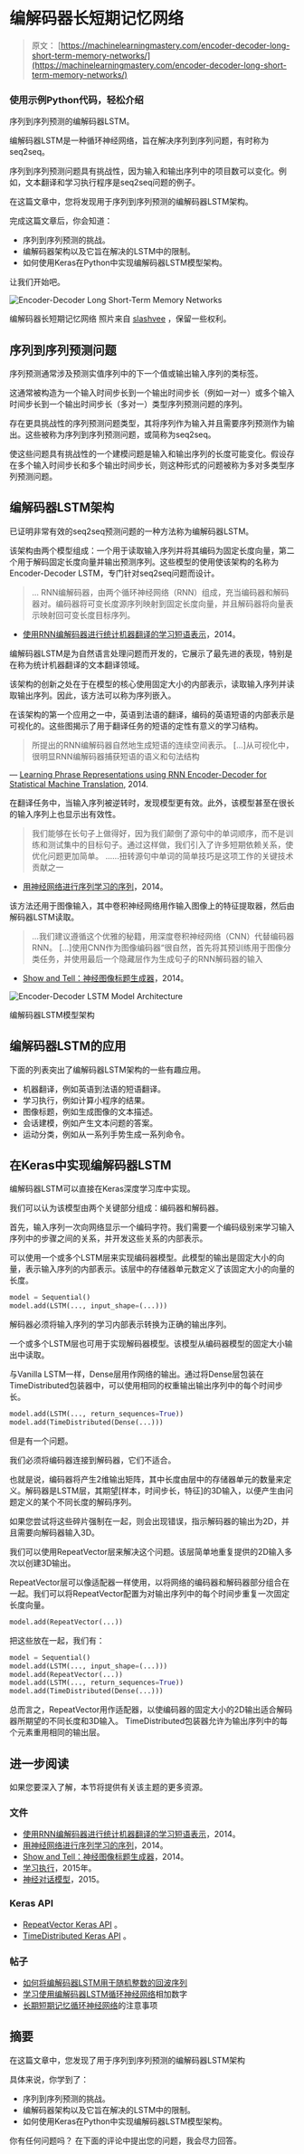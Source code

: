 # 编解码器长短期记忆网络

> 原文： [https://machinelearningmastery.com/encoder-decoder-long-short-term-memory-networks/](https://machinelearningmastery.com/encoder-decoder-long-short-term-memory-networks/)

### 使用示例Python代码，轻松介绍
序列到序列预测的编解码器LSTM。

编解码器LSTM是一种循环神经网络，旨在解决序列到序列问题，有时称为seq2seq。

序列到序列预测问题具有挑战性，因为输入和输出序列中的项目数可以变化。例如，文本翻译和学习执行程序是seq2seq问题的例子。

在这篇文章中，您将发现用于序列到序列预测的编解码器LSTM架构。

完成这篇文章后，你会知道：

*   序列到序列预测的挑战。
*   编解码器架构以及它旨在解决的LSTM中的限制。
*   如何使用Keras在Python中实现编解码器LSTM模型架构。

让我们开始吧。

![Encoder-Decoder Long Short-Term Memory Networks](img/c1cac01eed6e2d603129617a1e7921a8.jpg)

编解码器长短期记忆网络
照片来自 [slashvee](https://www.flickr.com/photos/slashvee/14992713152/) ，保留一些权利。

## 序列到序列预测问题

序列预测通常涉及预测实值序列中的下一个值或输出输入序列的类标签。

这通常被构造为一个输入时间步长到一个输出时间步长（例如一对一）或多个输入时间步长到一个输出时间步长（多对一）类型序列预测问题的序列。

存在更具挑战性的序列预测问题类型，其将序列作为输入并且需要序列预测作为输出。这些被称为序列到序列预测问题，或简称为seq2seq。

使这些问题具有挑战性的一个建模问题是输入和输出序列的长度可能变化。假设存在多个输入时间步长和多个输出时间步长，则这种形式的问题被称为多对多类型序列预测问题。

## 编解码器LSTM架构

已证明非常有效的seq2seq预测问题的一种方法称为编解码器LSTM。

该架构由两个模型组成：一个用于读取输入序列并将其编码为固定长度向量，第二个用于解码固定长度向量并输出预测序列。这些模型的使用使该架构的名称为Encoder-Decoder LSTM，专门针对seq2seq问题而设计。

> ... RNN编解码器，由两个循环神经网络（RNN）组成，充当编码器和解码器对。编码器将可变长度源序列映射到固定长度向量，并且解码器将向量表示映射回可变长度目标序列。

- [使用RNN编解码器进行统计机器翻译的学习短语表示](https://arxiv.org/abs/1406.1078)，2014。

编解码器LSTM是为自然语言处理问题而开发的，它展示了最先进的表现，特别是在称为统计机器翻译的文本翻译领域。

该架构的创新之处在于在模型的核心使用固定大小的内部表示，读取输入序列并读取输出序列。因此，该方法可以称为序列嵌入。

在该架构的第一个应用之一中，英语到法语的翻译，编码的英语短语的内部表示是可视化的。这些图揭示了用于翻译任务的短语的定性有意义的学习结构。

> 所提出的RNN编解码器自然地生成短语的连续空间表示。 [...]从可视化中，很明显RNN编解码器捕获短语的语义和句法结构

— [Learning Phrase Representations using RNN Encoder-Decoder for Statistical Machine Translation](https://arxiv.org/abs/1406.1078), 2014.

在翻译任务中，当输入序列被逆转时，发现模型更有效。此外，该模型甚至在很长的输入序列上也显示出有效性。

> 我们能够在长句子上做得好，因为我们颠倒了源句中的单词顺序，而不是训练和测试集中的目标句子。通过这样做，我们引入了许多短期依赖关系，使优化问题更加简单。 ......扭转源句中单词的简单技巧是这项工作的关键技术贡献之一

- [用神经网络进行序列学习的序列](https://arxiv.org/abs/1409.3215)，2014。

该方法还用于图像输入，其中卷积神经网络用作输入图像上的特征提取器，然后由解码器LSTM读取。

> ...我们建议遵循这个优雅的秘籍，用深度卷积神经网络（CNN）代替编码器RNN。 [...]使用CNN作为图像编码器“很自然，首先将其预训练用于图像分类任务，并使用最后一个隐藏层作为生成句子的RNN解码器的输入

- [Show and Tell：神经图像标题生成器](https://arxiv.org/abs/1411.4555)，2014。

![Encoder-Decoder LSTM Model Architecture](img/4bcb998fc39d11b4abf0c21d80e57c76.jpg)

编解码器LSTM模型架构

## 编解码器LSTM的应用

下面的列表突出了编解码器LSTM架构的一些有趣应用。

*   机器翻译，例如英语到法语的短语翻译。
*   学习执行，例如计算小程序的结果。
*   图像标题，例如生成图像的文本描述。
*   会话建模，例如产生文本问题的答案。
*   运动分类，例如从一系列手势生成一系列命令。

## 在Keras中实现编解码器LSTM

编解码器LSTM可以直接在Keras深度学习库中实现。

我们可以认为该模型由两个关键部分组成：编码器和解码器。

首先，输入序列一次向网络显示一个编码字符。我们需要一个编码级别来学习输入序列中的步骤之间的关系，并开发这些关系的内部表示。

可以使用一个或多个LSTM层来实现编码器模型。此模型的输出是固定大小的向量，表示输入序列的内部表示。该层中的存储器单元数定义了该固定大小的向量的长度。

```py
model = Sequential()
model.add(LSTM(..., input_shape=(...)))
```

解码器必须将输入序列的学习内部表示转换为正确的输出序列。

一个或多个LSTM层也可用于实现解码器模型。该模型从编码器模型的固定大小输出中读取。

与Vanilla LSTM一样，Dense层用作网络的输出。通过将Dense层包装在TimeDistributed包装器中，可以使用相同的权重输出输出序列中的每个时间步长。

```py
model.add(LSTM(..., return_sequences=True))
model.add(TimeDistributed(Dense(...)))
```

但是有一个问题。

我们必须将编码器连接到解码器，它们不适合。

也就是说，编码器将产生2维输出矩阵，其中长度由层中的存储器单元的数量来定义。解码器是LSTM层，其期望[样本，时间步长，特征]的3D输入，以便产生由问题定义的某个不同长度的解码序列。

如果您尝试将这些碎片强制在一起，则会出现错误，指示解码器的输出为2D，并且需要向解码器输入3D。

我们可以使用RepeatVector层来解决这个问题。该层简单地重复提供的2D输入多次以创建3D输出。

RepeatVector层可以像适配器一样使用，以将网络的编码器和解码器部分组合在一起。我们可以将RepeatVector配置为对输出序列中的每个时间步重复一次固定长度向量。

```py
model.add(RepeatVector(...))
```

把这些放在一起，我们有：

```py
model = Sequential()
model.add(LSTM(..., input_shape=(...)))
model.add(RepeatVector(...))
model.add(LSTM(..., return_sequences=True))
model.add(TimeDistributed(Dense(...)))
```

总而言之，RepeatVector用作适配器，以使编码器的固定大小的2D输出适合解码器所期望的不同长度和3D输入。 TimeDistributed包装器允许为输出序列中的每个元素重用相同的输出层。

## 进一步阅读

如果您要深入了解，本节将提供有关该主题的更多资源。

### 文件

*   [使用RNN编解码器进行统计机器翻译的学习短语表示](https://arxiv.org/abs/1406.1078)，2014。
*   [用神经网络进行序列学习的序列](https://arxiv.org/abs/1409.3215)，2014。
*   [Show and Tell：神经图像标题生成器](https://arxiv.org/abs/1411.4555)，2014。
*   [学习执行](http://arxiv.org/abs/1410.4615)，2015年。
*   [神经对话模型](https://arxiv.org/abs/1506.05869)，2015。

### Keras API

*   [RepeatVector Keras API](https://keras.io/layers/core/#repeatvector) 。
*   [TimeDistributed Keras API](https://keras.io/layers/wrappers/#timedistributed) 。

### 帖子

*   [如何将编解码器LSTM用于随机整数的回波序列](http://machinelearningmastery.com/how-to-use-an-encoder-decoder-lstm-to-echo-sequences-of-random-integers/)
*   [学习使用编解码器LSTM循环神经网络](http://machinelearningmastery.com/learn-add-numbers-seq2seq-recurrent-neural-networks/)相加数字
*   [长期短期记忆循环神经网络](http://machinelearningmastery.com/attention-long-short-term-memory-recurrent-neural-networks/)的注意事项

## 摘要

在这篇文章中，您发现了用于序列到序列预测的编解码器LSTM架构

具体来说，你学到了：

*   序列到序列预测的挑战。
*   编解码器架构以及它旨在解决的LSTM中的限制。
*   如何使用Keras在Python中实现编解码器LSTM模型架构。

你有任何问题吗？
在下面的评论中提出您的问题，我会尽力回答。